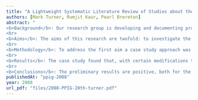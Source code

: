 ```yaml
---
title: "A Lightweight Systematic Literature Review of Studies about the use of Pair Programming to Teach Introductory Programming"
authors: [Mark Turner, Rumjit Kaur, Pearl Brereton]
abstract: "
<b>Background</b>: Our research group is developing and documenting procedures for undertaking systematic literature reviews (SLRs) within the software engineering domain. A question that has arisen is whether the procedures are suitable for use by students over a relatively short period of time. A further question is related to the effectiveness of pair programming for undergraduate students.
<br>
<b>Aims</b>: The aims of this research are twofold: to investigate the applicability of the SLR process within the constraints of a 13-week master’s level project and to aggregate evidence about the effectiveness of pair programming for teaching introductory programming.
<br>
<b>Methodology</b>: To address the first aim a case study approach was taken with a single student applying the SLR methodology under the supervision of an expert reviewer (and member of academic staff). The process was adapted to fit the time available. For the second aim, a modified SLR method was used, based around an analysis of a random sample of the included studies.
<br>
<b>Results</b>: The case study found that, with certain modifications to the process, it was possible to undertake an SLR within a limited time period and to produce valid results. As a novice researcher was undertaking the process, it was found that training was required in certain aspects in order to effectively undertake the review. In particular, the distinction between conference and journal publications and the relationship between publications and studies were sometimes unclear to the student. In terms of the results of the SLR, 28 publications reporting empirical studies of pair programming were selected for inclusion, of which nine publications were used for data extraction and analysis. The preliminary evidence from the review suggests that pair programming can have a positive impact on pass and retention rates as well as the students’ confidence and enjoyment of programming. However, the evidence also indicates that pair programming does not have a significant effect on the marks obtained for examinations and assignments.
<br>
<b>Conclusions</b>: The preliminary results are positive, both for the use of pair programming in introductory undergraduate programming courses and for the use of the SLR process for master’s level project students. The evidence from the SLR is that pair programming can significantly improve the success and retention rates on programming modules, as well as student’s confidence in their work. In terms of the process, this study has demonstrated that it is possible for a student to follow guidelines for conducting SLRs and, with only minor modifications, deliver a valuable project report."
publishedAt: "ppig-2008"
year: 2008
url_pdf: "files/2008-PPIG-20th-turner.pdf"
---
```

